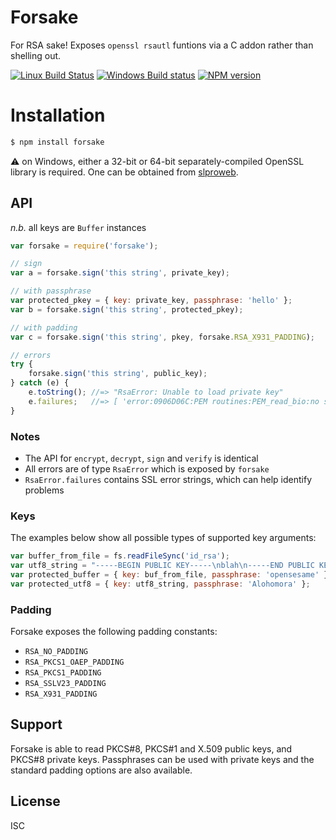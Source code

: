# Forsake

For RSA sake! Exposes `openssl rsautl` funtions via a C addon rather than shelling out.

  [![Linux Build Status](https://img.shields.io/travis/mal/forsake/master.svg)](https://travis-ci.org/mal/forsake)
  [![Windows Build status](https://ci.appveyor.com/api/projects/status/om990mxrkv514nwc/branch/master?svg=true)](https://ci.appveyor.com/project/mal/forsake/branch/master)
  [![NPM version](https://img.shields.io/npm/v/forsake.svg)](http://badge.fury.io/js/forsake)

# Installation

```sh
$ npm install forsake
```

:warning: on Windows, either a 32-bit or 64-bit separately-compiled OpenSSL
library is required. One can be obtained from [slproweb](http://slproweb.com/products/Win32OpenSSL.html).

## API

_n.b._ all keys are `Buffer` instances
```js
var forsake = require('forsake');

// sign
var a = forsake.sign('this string', private_key);

// with passphrase
var protected_pkey = { key: private_key, passphrase: 'hello' };
var b = forsake.sign('this string', protected_pkey);

// with padding
var c = forsake.sign('this string', pkey, forsake.RSA_X931_PADDING);

// errors
try {
    forsake.sign('this string', public_key);
} catch (e) {
    e.toString(); //=> "RsaError: Unable to load private key"
    e.failures;   //=> [ 'error:0906D06C:PEM routines:PEM_read_bio:no start line' ]
}
```

### Notes

  - The API for `encrypt`, `decrypt`, `sign` and `verify` is identical
  - All errors are of type `RsaError` which is exposed by `forsake`
  - `RsaError.failures` contains SSL error strings, which can help identify problems

### Keys

The examples below show all possible types of supported key arguments:

```js
var buffer_from_file = fs.readFileSync('id_rsa');
var utf8_string = "-----BEGIN PUBLIC KEY-----\nblah\n-----END PUBLIC KEY-----";
var protected_buffer = { key: buf_from_file, passphrase: 'opensesame' };
var protected_utf8 = { key: utf8_string, passphrase: 'Alohomora' };
```

### Padding

Forsake exposes the following padding constants:

  - `RSA_NO_PADDING`
  - `RSA_PKCS1_OAEP_PADDING`
  - `RSA_PKCS1_PADDING`
  - `RSA_SSLV23_PADDING`
  - `RSA_X931_PADDING`

## Support

Forsake is able to read PKCS#8, PKCS#1 and X.509 public keys, and PKCS#8 private keys. Passphrases can be used with private keys and the standard padding options are also available.

## License

ISC
